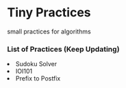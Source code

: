# Tiny Practices
small practices for algorithms

<h3>List of Practices (Keep Updating)</h3>
<li>Sudoku Solver</li>
<li>IOI101</li>
<li>Prefix to Postfix</li>
